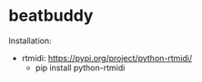 # beatbuddy

Installation:
- rtmidi: https://pypi.org/project/python-rtmidi/
	- pip install python-rtmidi
